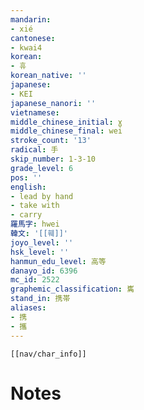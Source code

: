 ```yaml
---
mandarin:
- xié
cantonese:
- kwai4
korean:
- 휴
korean_native: ''
japanese:
- KEI
japanese_nanori: ''
vietnamese:
middle_chinese_initial: ɣ
middle_chinese_final: wei
stroke_count: '13'
radical: 手
skip_number: 1-3-10
grade_level: 6
pos: ''
english:
- lead by hand
- take with
- carry
羅馬字: hwei
韓文: '[[훼]]'
joyo_level: ''
hsk_level: ''
hanmun_edu_level: 高等
danayo_id: 6396
mc_id: 2522
graphemic_classification: 巂
stand_in: 携帯
aliases:
- 携
- 攜
---
```

```meta-bind-embed
[[nav/char_info]]
```

# Notes
